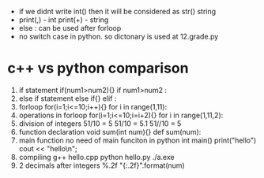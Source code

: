 * if we didnt write int() then it will be considered as str() string
* print(,) - int          print(+) - string
* else : can be used after forloop
* no switch case in python. so dictonary is used at 12.grade.py 
  
# c++ vs python comparison
1. if statement
    if(num1>num2){}             if num1>num2 :  
2. else if statement
else if{}                   elif :  
3. forloop
for(i=1;i<=10;i++){}        for i in range(1,11):
4. operations in forloop
for(i=1;i<=10;i=i+2){}      for i in range(1,11,2):
5. division of integers
51/10 = 5                   51/10 = 5.1       51//10 = 5
6. function declaration
void sum(int num){}         def sum(num):
7. main function 
    no need of main funciton in python
    int main()                 print("hello")
    cout << "hello\n";
8. compiling 
    g++ hello.cpp               python hello.py
    ./a.exe
9. 2 decimals after integers
    %.2f                        "{:.2f}".format(num) 